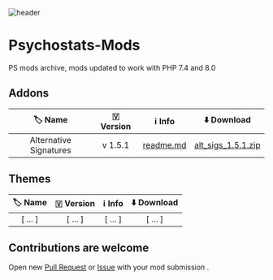 ![header](https://i.imgur.com/4gf4l2i.png) 

# Psychostats-Mods
PS mods archive, mods updated to work with PHP 7.4 and 8.0
## Addons
| :label: Name | 🇻 Version | :information_source: Info | :arrow_down: Download |
| :---: | :----: | :---: | :---: |
| Alternative Signatures | v 1.5.1 | [readme.md](https://github.com/Rosenstein/Psychostats-Mods/blob/main/Addons/Alternative_Signatures/readme.md) | [alt_sigs_1.5.1.zip](https://github.com/Rosenstein/Psychostats-Mods/raw/refs/heads/main/Addons/Alternative_Signatures/alt_sigs_1.5.1.zip) |

## Themes
| :label: Name | 🇻 Version | :information_source: Info | :arrow_down: Download |
| :---: | :----: | :---: | :---: | 
| [ ... ] | [ ... ] | [ ... ] | [ ... ] |

## Contributions are welcome
Open new [Pull Request](https://github.com/Rosenstein/Psychostats-Mods/compare) or [Issue](https://github.com/Rosenstein/Psychostats-Mods/issues/new?assignees=&labels=contribution&projects=&template=contribution.md&title=%5BCONTRIB%5D+) with your mod submission .
